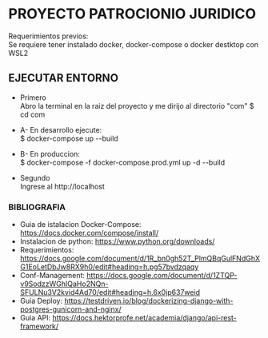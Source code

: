 # PROYECTO PATROCIONIO JURIDICO 
 Requerimientos previos: <br />
 Se requiere tener instalado docker, docker-compose o docker destktop con WSL2 


## EJECUTAR ENTORNO
- Primero <br />
Abro la terminal en la raiz del proyecto y me dirijo al directorio "com"
$ cd com <br />
- A- En desarrollo ejecute: <br />
$ docker-compose up --build <br />
- B- En produccion: <br />
$ docker-compose -f docker-compose.prod.yml up -d --build <br />

- Segundo <br />
Ingrese al http://localhost


### BIBLIOGRAFIA
- Guia de istalacion Docker-Compose: https://docs.docker.com/compose/install/
- Instalacion de python: https://www.python.org/downloads/
- Requerimientos: https://docs.google.com/document/d/1R_bn0gh52T_PlmQBqGulFNdGhXG1EoLetDbJw8RX9h0/edit#heading=h.pg57bvdzqaqy
- Conf-Management: https://docs.google.com/document/d/1ZTQP-v9SodzzWGhIQaHo2NQn-SFULNu3V2kvid4Ad70/edit#heading=h.6x0jp637weid
- Guia Deploy: https://testdriven.io/blog/dockerizing-django-with-postgres-gunicorn-and-nginx/
- Guia API: https://docs.hektorprofe.net/academia/django/api-rest-framework/
